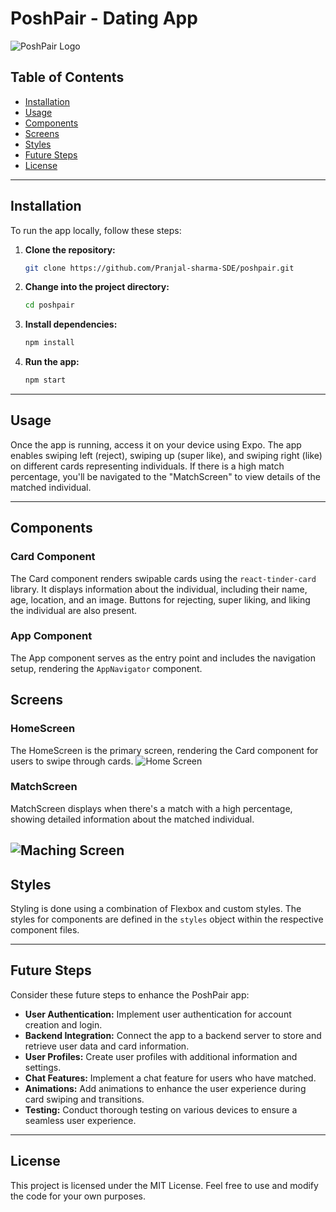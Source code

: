


# PoshPair - Dating App

![PoshPair Logo](https://res.cloudinary.com/dqhyudo4x/image/upload/v1700645885/bk6toxqapde9pzxwmzmi.jpg)

## Table of Contents

- [Installation](#installation)
- [Usage](#usage)
- [Components](#components)
- [Screens](#screens)
- [Styles](#styles)
- [Future Steps](#future-steps)
- [License](#license)

---

## Installation

To run the app locally, follow these steps:

1. **Clone the repository:**

   ```bash
   git clone https://github.com/Pranjal-sharma-SDE/poshpair.git
   ```

2. **Change into the project directory:**

   ```bash
   cd poshpair
   ```

3. **Install dependencies:**

   ```bash
   npm install
   ```

4. **Run the app:**

   ```bash
   npm start
   ```

---

## Usage

Once the app is running, access it on your device using Expo. The app enables swiping left (reject), swiping up (super like), and swiping right (like) on different cards representing individuals. If there is a high match percentage, you'll be navigated to the "MatchScreen" to view details of the matched individual.

---

## Components

### Card Component

The Card component renders swipable cards using the `react-tinder-card` library. It displays information about the individual, including their name, age, location, and an image. Buttons for rejecting, super liking, and liking the individual are also present.

### App Component

The App component serves as the entry point and includes the navigation setup, rendering the `AppNavigator` component.



## Screens

### HomeScreen

The HomeScreen is the primary screen, rendering the Card component for users to swipe through cards.
![ Home Screen](https://res.cloudinary.com/dqhyudo4x/image/upload/v1700657925/Screenshot_2023-11-22-15-44-12-77_f73b71075b1de7323614b647fe394240_hqwpjd.jpg)

### MatchScreen

MatchScreen displays when there's a match with a high percentage, showing detailed information about the matched individual.

![Maching Screen](https://res.cloudinary.com/dqhyudo4x/image/upload/v1700657925/Screenshot_2023-11-22-15-44-43-44_f73b71075b1de7323614b647fe394240_qwqpfu.jpg)
---

## Styles

Styling is done using a combination of Flexbox and custom styles. The styles for components are defined in the `styles` object within the respective component files.

---

## Future Steps

Consider these future steps to enhance the PoshPair app:

- **User Authentication:** Implement user authentication for account creation and login.
- **Backend Integration:** Connect the app to a backend server to store and retrieve user data and card information.
- **User Profiles:** Create user profiles with additional information and settings.
- **Chat Features:** Implement a chat feature for users who have matched.
- **Animations:** Add animations to enhance the user experience during card swiping and transitions.
- **Testing:** Conduct thorough testing on various devices to ensure a seamless user experience.

---

## License

This project is licensed under the MIT License. Feel free to use and modify the code for your own purposes.
```